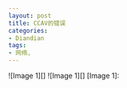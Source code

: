 ```yaml
---
layout: post
title: CCAV的错误
categories:
- Diandian
tags:
- 网络, 
---
```

!\[Image 1\]\[\] !\[Image 1\]\[\] \[Image 1\]: